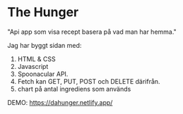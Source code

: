 # The Hunger

"Api app som visa recept basera på vad man har hemma."

Jag har byggt sidan med:

1. HTML & CSS
2. Javascript
3. Spoonacular API.
4. Fetch kan GET, PUT, POST och DELETE därifrån.
5. chart på antal ingrediens som används

DEMO: https://dahunger.netlify.app/
